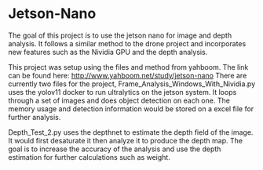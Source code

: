 # Jetson-Nano
The goal of this project is to use the jetson nano for image and depth analysis. It follows a similar method to the drone project and incorporates new features such as the Nividia GPU and the depth analysis.   

This project was setup using the files and method from yahboom. The link can be found here: http://www.yahboom.net/study/jetson-nano
There are currently two files for the project, Frame_Analysis_Windows_With_Nividia.py uses the yolov11 docker to run ultralytics on the jetson system. It loops through a set of images and does object detection on each one. The memory usage and detection information would be stored on a excel file for further analysis. 

Depth_Test_2.py uses the depthnet to estimate the depth field of the image. It would first desaturate it then analyze it to produce the depth map. The goal is to increase the accuracy of the analysis and use the depth estimation for further calculations such as weight.
